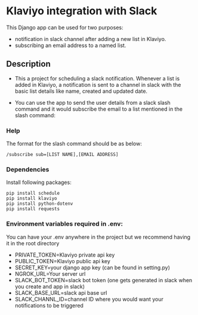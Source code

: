 # Klaviyo integration with Slack

This Django app can be used for two purposes:

* notification in slack channel after adding a new list in Klaviyo.
* subscribing an email address to a named list.

## Description

* This a project for scheduling a slack notification. Whenever a list is added in Klaviyo, a notification is sent to a channel in slack with the basic list details like name, created and updated date.

* You can use the app to send the user details from a slack slash command and it would subscribe the email to a list mentioned in the slash command:

### Help

The format for the slash command should be as below:

```
/subscribe sub=[LIST NAME],[EMAIL ADDRESS]
```
### Dependencies

Install following packages:

```
pip install schedule
pip install klaviyo
pip install python-dotenv
pip install requests
```

### Environment variables required in .env:

You can have your .env anywhere in the project but we recommend having it in the root directory

* PRIVATE_TOKEN=Klaviyo private api key
* PUBLIC_TOKEN=Klaviyo public api key
* SECRET_KEY=your django app key (can be found in setting.py)
* NGROK_URL=Your server url
* SLACK_BOT_TOKEN=slack bot token (one gets generated in slack when you create and app in slack)
* SLACK_BASE_URL=slack api base url
* SLACK_CHANNL_ID=channel ID where you would want your notifications to be triggered